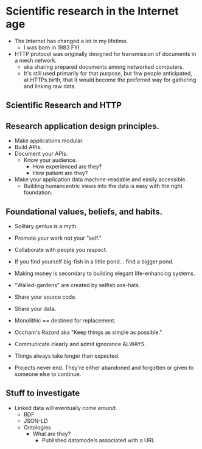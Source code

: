 # Scientific research in the Internet age
* The Internet has changed a lot in my lifetime.
	* I was born in 1983 FYI.
* HTTP protocol was originally designed for transmission of documents in a mesh network.
	* aka sharing prepared documents among networked computers.
	* It's still used primarily for that purpose, but few people anticipated, at HTTPs birth, that it would become the preferred way for gathering and linking raw data.

## Scientific Research and HTTP


## Research application design principles.

* Make applications modular.
* Build APIs.
* Document your APIs.
	* Know your audience.
		* How experienced are they?
		* How patient are they?
* Make your application data machine-readable and easily accessible.
	* Building humancentric views into the data is easy with the right foundation.


## Foundational values, beliefs, and habits.
* Solitary genius is a myth.
* Promote your work not your "self."
* Collaborate with people you respect.
* If you find yourself big-fish in a little pond... find a bigger pond.
* Making money is secondary to building elegant life-enhancing systems.
* "Walled-gardens" are created by selfish ass-hats.
* Share your source code.
* Share your data.
	
* Monolithic == destined for replacement.
* Occham's Razord aka "Keep things as simple as possible."
* Communicate clearly and admit ignorance ALWAYS.
* Things always take longer than expected.
* Projects never end. They're either abandoned and forgotten or given to someone else to continue.

## Stuff to investigate
* Linked data will eventually come around.
	* RDF
	* JSON-LD
	* Ontologies
		* What are they?
			* Published datamodels associated with a URL
